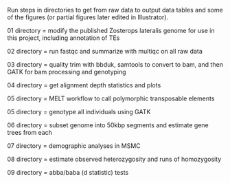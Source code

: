 
Run steps in directories to get from raw data to output data tables and some of the figures (or partial figures later edited in Illustrator).

01 directory = modify the published Zosterops lateralis genome for use in this project, including annotation of TEs

02 directory = run fastqc and summarize with multiqc on all raw data

03 directory = quality trim with bbduk, samtools to convert to bam, and then GATK for bam processing and genotyping

04 directory = get alignment depth statistics and plots

05 directory = MELT workflow to call polymorphic transposable elements

05 directory = genotype all individuals using GATK

06 directory = subset genome into 50kbp segments and estimate gene trees from each

07 directory = demographic analyses in MSMC

08 directory = estimate observed heterozygosity and runs of homozygosity

09 directory = abba/baba (d statistic) tests
